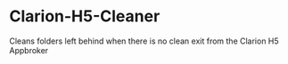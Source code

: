 # Clarion-H5-Cleaner
Cleans folders left behind when there is no clean exit from the Clarion H5 Appbroker
